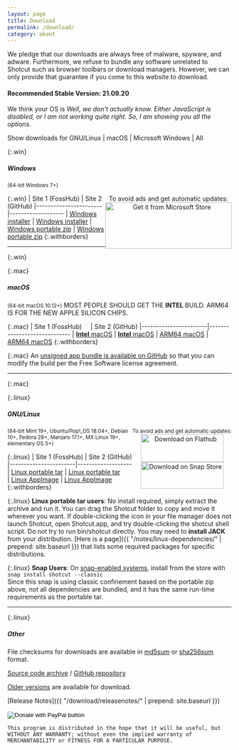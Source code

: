 ```yaml
---
layout: page
title: Download
permalink: /download/
category: about
---
```


We pledge that our downloads are always free of
malware, spyware, and adware. Furthermore, we refuse to bundle any software
unrelated to Shotcut such as browser toolbars or download managers.
However, we can only provide that guarantee if you come to this website
to download.

#### Recommended Stable Version: 21.09.20

<div class="OSTEST">
  <p>
  We think your OS is
    <span id="pOSTEST" style="font-style: italic">
      Well, we don't actually know.
      Either JavaScript is disabled, or I am not working quite right.
      So, I am showing you all the options.
    </span>
  </p>
  <p>
    Show downloads for
    <a class="show_links" id='os_linux'>GNU/Linux</a>&nbsp;| 
    <a class="show_links" id='os_mac'>macOS</a>&nbsp;| 
    <a class="show_links" id='os_win'>Microsoft&nbsp;Windows</a>&nbsp;| 
    <a class="show_links" id='os_all'>All</a>
  </p>
</div>

{:.win}
##### Windows
<small class="win">(64-bit Windows 7+)</small>

<div class="win" style='float: right; text-align: center'>
To avoid ads and get automatic updates:<br>
<a href='//www.microsoft.com/store/apps/9PLNFFL3P6LR?cid=storebadge&ocid=badge'><img src='https://developer.microsoft.com/store/badges/images/English_get-it-from-MS.png' alt='Get it from Microsoft Store' style='width: 284px; height: 104px;'/></a>
</div>

{:.win}
| Site 1 (FossHub)     | Site 2 (GitHub)
|-----------------------|-------------------
| [Windows installer](https://www.fosshub.com/Shotcut.html?dwl=shotcut-win64-210920.exe) | [Windows installer](https://github.com/mltframework/shotcut/releases/download/v21.09.20/shotcut-win64-210920.exe)
| [Windows portable zip](https://www.fosshub.com/Shotcut.html?dwl=shotcut-win64-210920.zip) | [Windows portable zip](https://github.com/mltframework/shotcut/releases/download/v21.09.20/shotcut-win64-210920.zip)
{:.withborders}

---
{:.win}

{:.mac}
##### macOS
<small class="mac">(64-bit macOS 10.12+)</small>
MOST PEOPLE SHOULD GET THE **INTEL** BUILD. ARM64 IS FOR THE NEW APPLE SILICON CHIPS.

{:.mac}
| Site 1 (FossHub) &nbsp; &nbsp; | Site 2 (GitHub)
|-----------------------|-----------------------------
| [**Intel** macOS](https://www.fosshub.com/Shotcut.html?dwl=shotcut-macos-signed-210920.dmg) | [**Intel** macOS](https://github.com/mltframework/shotcut/releases/download/v21.09.20/shotcut-macos-signed-210920.dmg)
| [ARM64 macOS](https://www.fosshub.com/Shotcut.html?dwl=shotcut-macos-ARM64-210930.dmg) | [ARM64 macOS](https://github.com/mltframework/shotcut/releases/download/v21.09.20/shotcut-macos-ARM64-210930.dmg)
{:.withborders}

{:.mac}
An [unsigned app bundle is available on
GitHub](https://github.com/mltframework/shotcut/releases/download/v21.09.20/shotcut-macos-unsigned-210920.dmg) so that you
can modify the build per the Free Software license agreement.

---
{:.mac}

{:.linux}
##### GNU/Linux

<div class="linux" style='float: right; text-align: center'>
<small>To avoid ads and get automatic updates:</small><br>
<a href='https://flathub.org/apps/details/org.shotcut.Shotcut'><img
width='186' height='62' alt='Download on Flathub'
src='https://flathub.org/assets/badges/flathub-badge-en.png'/></a>
<br>
<a href='https://snapcraft.io/shotcut'><img width='186' height='60'
alt='Download on Snap Store' 
src='https://raw.githubusercontent.com/snapcore/snap-store-badges/master/EN/%5BEN%5D-snap-store-black.png'></a>
</div>

<small class="linux">(64-bit Mint 19+, Ubuntu/Pop!_OS 18.04+, Debian 10+, Fedora 28+, Manjaro 17.1+, MX Linux 19+, elementary OS 5+)</small>

{:.linux}
| Site 1 (FossHub)      | Site 2 (GitHub)
|-----------------------|-------------------
| [Linux portable tar](https://www.fosshub.com/Shotcut.html?dwl=shotcut-linux-x86_64-210920.txz) | [Linux portable tar](https://github.com/mltframework/shotcut/releases/download/v21.09.20/shotcut-linux-x86_64-210920.txz)  
| [Linux AppImage](https://www.fosshub.com/Shotcut.html?dwl=shotcut-linux-x86_64-210920.AppImage) | [Linux AppImage](https://github.com/mltframework/shotcut/releases/download/v21.09.20/shotcut-linux-x86_64-210920.AppImage)
{:.withborders}

{:.linux}
**Linux portable tar users**: No install required, simply extract the archive and run
it. You can drag the Shotcut folder to copy and move it wherever you
want. If double-clicking the icon in your file manager does not launch
Shotcut, open Shotcut.app, and try double-clicking the shotcut shell
script. Do not try to run bin/shotcut directly. You may need to **install
JACK** from your distribution.
[Here is a page]({{ "/notes/linux-dependencies/" | prepend: site.baseurl }})
that lists some required packages for specific distributions.

{:.linux}
**Snap Users**: On [snap-enabled systems](https://snapcraft.io/docs/core/install), install
from the store with `snap install shotcut --classic`  
Since this snap is using classic confinement based on the portable zip above,
not all dependencies are bundled, and it has the same run-time requirements as
the portable tar.

---
{:.linux}

##### Other

File checksums for downloads are available in
[md5sum](https://github.com/mltframework/shotcut/releases/download/v21.09.20/md5sums.txt)
or [sha256sum](https://github.com/mltframework/shotcut/releases/download/v21.09.20/sha256sums.txt) format.

[Source code
archive](https://github.com/mltframework/shotcut/releases/download/v21.09.20/shotcut-src-210920.txz)
/ [GitHub repository](https://github.com/mltframework/shotcut)

[Older versions](https://github.com/mltframework/shotcut/releases/) are
available for download.

[Release Notes]({{ "/download/releasenotes/" | prepend: site.baseurl }})

<form action="https://www.paypal.com/donate" method="post" target="_top">
<input type="hidden" name="hosted_button_id" value="XD364WFCHD46N" />
<input type="image" src="https://www.paypalobjects.com/en_US/i/btn/btn_donate_LG.gif" border="0" name="submit" title="PayPal - The safer, easier way to pay online!" alt="Donate with PayPal button" />
<img alt="" border="0" src="https://www.paypal.com/en_US/i/scr/pixel.gif" width="1" height="1" />
</form>

`This program is distributed in the hope that it will be useful, but
WITHOUT ANY WARRANTY; without even the implied warranty of MERCHANTABILITY
or FITNESS FOR A PARTICULAR PURPOSE.`

<script src="{{ "/assets/js/platform.js" | prepend: site.baseurl }}"></script>
<script src="{{ "/assets/js/platform-display.js" | prepend: site.baseurl }}"></script>
